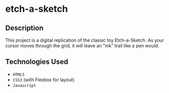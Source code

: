 # etch-a-sketch

## Description

This project is a digital replication of the classic toy Etch-a-Sketch. As your cursor moves through the grid, it will leave an "ink" trail like a pen would.

## Technologies Used

* `HTML5`
* `CSS3` (with Flexbox for layout)
* `Javascript`